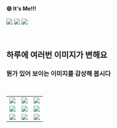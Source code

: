<!--
#### 📫 How to reach me?
<a href="mailto:thquddnr123@gmail.com">
    <img 
        src="https://img.shields.io/badge/Gmail-d14836?style=flat-square&logo=Gmail&logoColor=white&link=mailto:thquddnr123@gmail.com"
        style="height : auto; margin-left : 60px; margin-right : 60px;"/>
</a>
-->
#### 😄 It's Me!!!

<a href="https://cybecho.notion.site/SBU-s-Archives-854ccd3338c2456a867956f26143998a" target="_blank"><img src="https://img.shields.io/badge/Portfolio-303030?style=for-the-badge&logo=Notion&logoColor=white"/></a>
<a href="https://www.instagram.com/junk_warrior_vintage/" target="_blank"><img src="https://img.shields.io/badge/@junk_warrir_vintage-E4405F?style=for-the-badge&logo=Instagram&logoColor=white"/></a>
<a href="https://www.behance.net/thquddnr125654" target="_blank"><img src="https://img.shields.io/badge/Behance-1769FF?style=for-the-badge&logo=Behance&logoColor=white"/></a>

</br>

## 하루에 여러번 이미지가 변해요
### 뭔가 있어 보이는 이미지를 감상해 봅시다

<!--
마크업 바로보기 사이트
https://dillinger.io/ 
-->
  <br/> <table>
<tr>
<td><a href='https://kimjongillookingatthings.tumblr.com/'><img src='https://www.random-art.org/img/large/433467.jpg'></a></td>
<td><a href='https://name.ho9.me/'><img src='https://www.random-art.org/img/large/433469.jpg'></a></td>
<td><a href='https://longdogechallenge.com/'><img src='https://www.random-art.org/img/large/433455.jpg'></a></td>
</tr>
<tr>
<td><a href='http://www.omglasergunspewpewpew.com/'><img src='https://www.random-art.org/img/large/433415.jpg'></a></td>
<td><a href='https://www.cameronsworld.net'><img src='https://www.random-art.org/img/large/433396.jpg'></a></td>
<td><a href='https://pointerpointer.com/'><img src='https://www.random-art.org/img/large/433406.jpg'></a></td>
</tr>
<tr>
<td><a href='https://img.theqoo.net/img/rjIus.jpg'><img src='https://www.random-art.org/img/large/433448.jpg'></a></td>
<td><a href='https://www.omfgdogs.com/#'><img src='https://www.random-art.org/img/large/433379.jpg'></a></td>
<td><a href='https://binarypiano.com/'><img src='https://www.random-art.org/img/large/433373.jpg'></a></td>
</tr>
</table>
